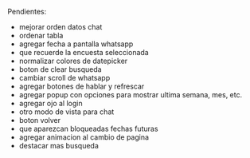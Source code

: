 Pendientes:

- mejorar orden datos chat
- ordenar tabla
- agregar fecha a pantalla whatsapp
- que recuerde la encuesta seleccionada
- normalizar colores de datepicker
- boton de clear busqueda
- cambiar scroll de whatsapp
- agregar botones de hablar y refrescar
- agregar popup con opciones para mostrar ultima semana, mes, etc.
- agregar ojo al login
- otro modo de vista para chat
- boton volver
- que aparezcan bloqueadas fechas futuras
- agregar animacion al cambio de pagina
- destacar mas busqueda